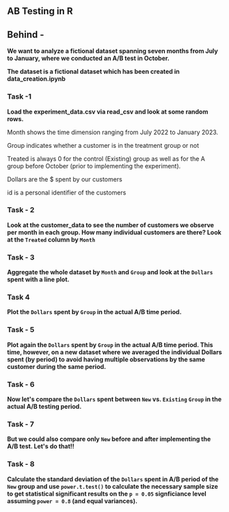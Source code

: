 ## AB Testing in R 

## Behind - 
**We want to analyze a fictional dataset spanning seven months from July to January, where we conducted an A/B test in October.**

**The dataset is a fictional dataset which has been created in data_creation.ipynb**

### Task -1 
**Load the experiment_data.csv via read_csv and look at some random rows.**

Month shows the time dimension ranging from July 2022 to January 2023.

Group indicates whether a customer is in the treatment group or not

Treated is always 0 for the control (Existing) group as well as for the A group before October (prior to implementing the experiment).

Dollars are the $ spent by our customers

id is a personal identifier of the customers


### Task - 2
**Look at the customer_data to see the number of customers we observe per month in each group. How many individual customers are there? Look at the `Treated` column by `Month`**

### Task - 3

**Aggregate the whole dataset by `Month` and `Group` and look at the `Dollars` spent with a line plot.**

### Task 4

**Plot the `Dollars` spent by `Group` in the actual A/B time period.**


### Task - 5 
**Plot again the `Dollars` spent by `Group` in the actual A/B time period. This time, however, on a new dataset where we averaged the individual Dollars spent (by period) to avoid having multiple observations by the same customer during the same period.**

### Task - 6
**Now let's compare the `Dollars` spent between `New` vs. `Existing` `Group` in the actual A/B testing period.**

### Task - 7
**But we could also compare only `New` before and after implementing the A/B test. Let's do that!!**

### Task - 8
**Calculate the standard deviation of the `Dollars` spent in A/B period of the `New` group and use `power.t.test()` to calculate the necessary sample size to get statistical significant results on the `p = 0.05` signficiance level assuming `power = 0.8` (and equal variances).**
